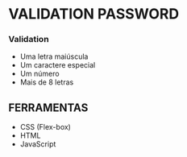# VALIDATION PASSWORD 

### Validation
- Uma letra maiúscula
- Um caractere especial
- Um número
- Mais de 8 letras

## FERRAMENTAS

- CSS (Flex-box)
- HTML 
- JavaScript 